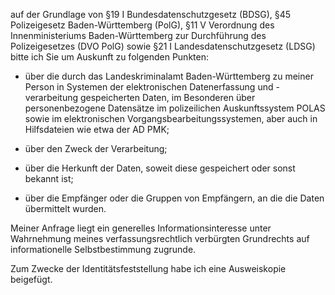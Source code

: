 auf der Grundlage von §19 I Bundesdatenschutzgesetz (BDSG),
§45 Polizeigesetz Baden-Württemberg (PolG),
§11 V Verordnung des Innenministeriums Baden-Württemberg zur Durchführung des
Polizeigesetzes (DVO PolG) sowie §21 I Landesdatenschutzgesetz (LDSG) bitte ich
Sie um Auskunft zu folgenden Punkten:

+ über die durch das Landeskriminalamt Baden-Württemberg zu meiner Person
  in Systemen der elektronischen Datenerfassung und -verarbeitung gespeicherten
  Daten, im Besonderen über personenbezogene Datensätze im polizeilichen Auskunftssystem
  POLAS sowie im elektronischen Vorgangsbearbeitungssystemen, aber auch in
  Hilfsdateien wie etwa der AD PMK;

+ über den Zweck der Verarbeitung;

+ über die Herkunft der Daten, soweit diese gespeichert oder sonst bekannt ist;

+ über die Empfänger oder die Gruppen von Empfängern, an die die Daten übermittelt wurden.

Meiner Anfrage liegt ein generelles Informationsinteresse unter Wahrnehmung
meines verfassungsrechtlich verbürgten Grundrechts auf informationelle
Selbstbestimmung zugrunde.

Zum Zwecke der Identitätsfeststellung habe ich eine Ausweiskopie beigefügt.

